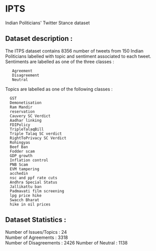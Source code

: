 # IPTS
Indian Politicians' Twitter Stance dataset



## Dataset description :
The ITPS dataset contains 8356 number of tweets from 150 Indian Politicians labelled with topic and sentiment associated to each tweet.   
Sentiments are labelled as one of the three classes :             

       Agreement
       Disagreement
       Neutral    

Topics are labelled as one of the following classes :     


      GST   
      Demonetisation
      Ram Mandir      
      reservation     
      Cauvery SC Verdict        
      Aadhar linking        
      FDIPolicy       
      TripleTalaqBill   
      Triple Talaq SC verdict       
      RightToPrivacy SC Verdict       
      Rohingyas       
      Beef Ban      
      Fodder scam       
      GDP growth        
      Inflation control     
      PNB Scam        
      EVM tampering       
      acchedin        
      nsc and ppf rate cuts
      Andhra Special Status         
      Jallikattu ban    
      Padmavati film screening        
      lpg price hike            
      Swacch Bharat       
      hike in oil prices        

## Dataset Statistics : 

Number of Issues/Topics : 24    
Number of Agreements : 3318   
Number of Disagreements : 2426
Number of Neutral : 1138
